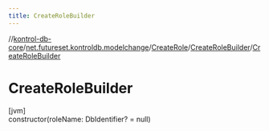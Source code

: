 ```yaml
---
title: CreateRoleBuilder
---
```

//[kontrol-db-core](../../../../index.html)/[net.futureset.kontroldb.modelchange](../../index.html)/[CreateRole](../index.html)/[CreateRoleBuilder](index.html)/[CreateRoleBuilder](-create-role-builder.html)



# CreateRoleBuilder



[jvm]\
constructor(roleName: DbIdentifier? = null)




